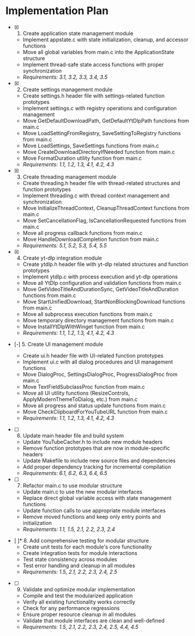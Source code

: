 # Implementation Plan

- [x] 1. Create application state management module

  - Implement appstate.c with state initialization, cleanup, and accessor functions
  - Move all global variables from main.c into the ApplicationState structure
  - Implement thread-safe state access functions with proper synchronization
  - _Requirements: 3.1, 3.2, 3.3, 3.4, 3.5_

- [x] 2. Create settings management module

  - Create settings.h header file with settings-related function prototypes
  - Implement settings.c with registry operations and configuration management
  - Move GetDefaultDownloadPath, GetDefaultYtDlpPath functions from main.c
  - Move LoadSettingFromRegistry, SaveSettingToRegistry functions from main.c
  - Move LoadSettings, SaveSettings functions from main.c
  - Move CreateDownloadDirectoryIfNeeded function from main.c
  - Move FormatDuration utility function from main.c
  - _Requirements: 1.1, 1.2, 1.3, 4.1, 4.2, 4.3_

- [x] 3. Create threading management module

  - Create threading.h header file with thread-related structures and function prototypes
  - Implement threading.c with thread context management and synchronization
  - Move InitializeThreadContext, CleanupThreadContext functions from main.c
  - Move SetCancellationFlag, IsCancellationRequested functions from main.c
  - Move all progress callback functions from main.c
  - Move HandleDownloadCompletion function from main.c
  - _Requirements: 5.1, 5.2, 5.3, 5.4, 5.5_

- [x] 4. Create yt-dlp integration module









  - Create ytdlp.h header file with yt-dlp related structures and function prototypes
  - Implement ytdlp.c with process execution and yt-dlp operations
  - Move all YtDlp configuration and validation functions from main.c
  - Move GetVideoTitleAndDurationSync, GetVideoTitleAndDuration functions from main.c
  - Move StartUnifiedDownload, StartNonBlockingDownload functions from main.c
  - Move all subprocess execution functions from main.c
  - Move temporary directory management functions from main.c
  - Move InstallYtDlpWithWinget function from main.c
  - _Requirements: 1.1, 1.2, 1.3, 4.1, 4.2, 4.3_

- [-] 5. Create UI management module



  - Create ui.h header file with UI-related function prototypes
  - Implement ui.c with all dialog procedures and UI management functions
  - Move DialogProc, SettingsDialogProc, ProgressDialogProc from main.c
  - Move TextFieldSubclassProc function from main.c
  - Move all UI utility functions (ResizeControls, ApplyModernThemeToDialog, etc.) from main.c
  - Move all progress and status update functions from main.c
  - Move CheckClipboardForYouTubeURL function from main.c
  - _Requirements: 1.1, 1.2, 1.3, 4.1, 4.2, 4.3_

- [ ] 6. Update main header file and build system
  - Update YouTubeCacher.h to include new module headers
  - Remove function prototypes that are now in module-specific headers
  - Update Makefile to include new source files and dependencies
  - Add proper dependency tracking for incremental compilation
  - _Requirements: 6.1, 6.2, 6.3, 6.4, 6.5_

- [ ] 7. Refactor main.c to use modular structure
  - Update main.c to use the new modular interfaces
  - Replace direct global variable access with state management functions
  - Update function calls to use appropriate module interfaces
  - Remove moved functions and keep only entry points and initialization
  - _Requirements: 1.1, 1.5, 2.1, 2.2, 2.3, 2.4_

- [ ]* 8. Add comprehensive testing for modular structure
  - Create unit tests for each module's core functionality
  - Create integration tests for module interactions
  - Test state consistency across modules
  - Test error handling and cleanup in all modules
  - _Requirements: 1.5, 2.1, 2.2, 2.3, 2.4, 2.5_

- [ ] 9. Validate and optimize modular implementation
  - Compile and test the modularized application
  - Verify all existing functionality works correctly
  - Check for any performance regressions
  - Ensure proper resource cleanup in all modules
  - Validate that module interfaces are clean and well-defined
  - _Requirements: 1.5, 2.1, 2.2, 2.3, 2.4, 2.5, 4.4, 4.5_
